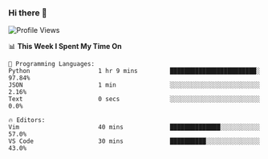 ### Hi there 👋

<!--START_SECTION:waka-->
![Profile Views](http://img.shields.io/badge/Profile%20Views-0-blue)

📊 **This Week I Spent My Time On** 

```text
💬 Programming Languages: 
Python                   1 hr 9 mins         ████████████████████████░   97.84% 
JSON                     1 min               ░░░░░░░░░░░░░░░░░░░░░░░░░   2.16% 
Text                     0 secs              ░░░░░░░░░░░░░░░░░░░░░░░░░   0.0%

🔥 Editors: 
Vim                      40 mins             ██████████████░░░░░░░░░░░   57.0% 
VS Code                  30 mins             ██████████░░░░░░░░░░░░░░░   43.0%

```


<!--END_SECTION:waka-->
